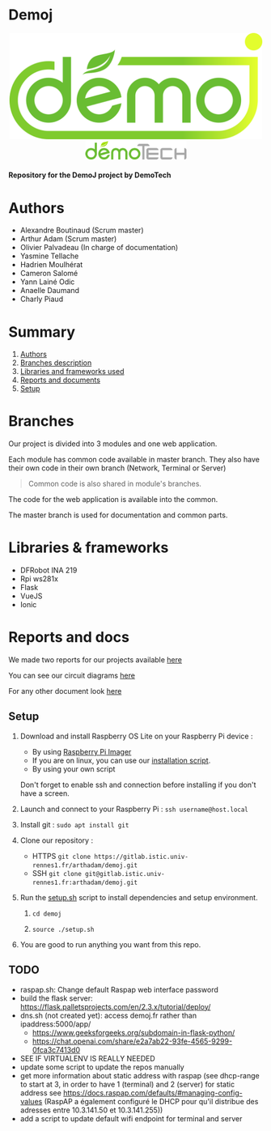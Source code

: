 # Demoj

<div align="center"><img src="docs/logos/demoj.png" width="500"><img src="docs/logos/demotech.png" width="200"></div>

#### Repository for the DemoJ project by DemoTech

# Authors

- Alexandre Boutinaud (Scrum master)
- Arthur Adam (Scrum master)
- Olivier Palvadeau (In charge of documentation)
- Yasmine Tellache
- Hadrien Moulhérat
- Cameron Salomé
- Yann Lainé Odic
- Anaelle Daumand
- Charly Piaud

# Summary

1. [Authors](#authors) 
2. [Branches description](#branches)
3. [Libraries and frameworks used](#libraries--frameworks)
4. [Reports and documents](#reports-and-docs)
5. [Setup](#setup)

# Branches

Our project is divided into 3 modules and one web application.

Each module has common code available in master branch. They also have their own code in their own branch (Network, Terminal or Server)
> Common code is also shared in module's branches.

The code for the web application is available into the common.


The master branch is used for documentation and common parts.


# Libraries & frameworks

- DFRobot INA 219
- Rpi ws281x
- Flask
- VueJS
- Ionic

# Reports and docs

We made two reports for our projects available [here](/docs/reports)

You can see our circuit diagrams [here](/docs/circuit_diagrams) 

For any other document look [here](/docs)

## Setup

1. Download and install Raspberry OS Lite on your Raspberry Pi device :
    - By using [Raspberry Pi Imager](https://www.raspberrypi.com/software/) 
    - If you are on linux, you can use our [installation script](/install_script/raspi_os_install.sh).
    - By using your own script

    Don't forget to enable ssh and connection before installing if you don't have a screen.

2. Launch and connect to your Raspberry Pi : ```ssh username@host.local```

3. Install git : ```sudo apt install git```

4. Clone our repository :  
    - HTTPS ```git clone https://gitlab.istic.univ-rennes1.fr/arthadam/demoj.git```
    - SSH ```git clone git@gitlab.istic.univ-rennes1.fr:arthadam/demoj.git```

5. Run the [setup.sh](/setup.sh) script to install dependencies and setup environment. 
    1. ```cd demoj``` 


    2. ```source ./setup.sh```

6. You are good to run anything you want from this repo.

## TODO
- raspap.sh: Change default Raspap web interface password
- build the flask server: https://flask.palletsprojects.com/en/2.3.x/tutorial/deploy/
- dns.sh (not created yet): access demoj.fr rather than ipaddress:5000/app/ 
    - https://www.geeksforgeeks.org/subdomain-in-flask-python/
    - https://chat.openai.com/share/e2a7ab22-93fe-4565-9299-0fca3c7413d0
- SEE IF VIRTUALENV IS REALLY NEEDED
- update some script to update the repos manually
- get more information about static address with raspap (see dhcp-range to start at 3, in order to have 1 (terminal) and 2 (server) for static address see https://docs.raspap.com/defaults/#managing-config-values (RaspAP a également configuré le DHCP pour qu'il distribue des adresses entre 10.3.141.50 et 10.3.141.255))
- add a script to update default wifi endpoint for terminal and server